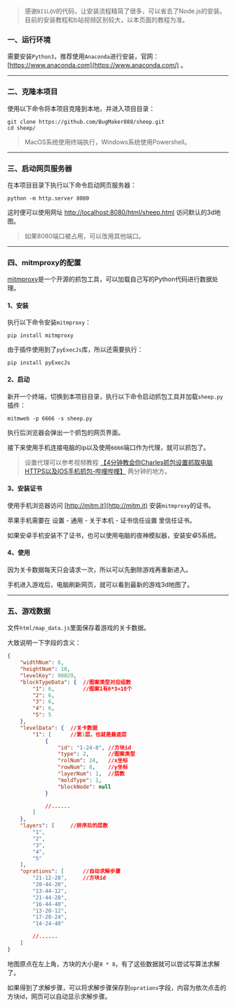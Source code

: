 
> 感谢`BI1LQV`的代码，让安装流程精简了很多，可以省去了Node.js的安装。  
> 目前的安装教程和b站视频区别较大，以本页面的教程为准。

### 一、运行环境

需要安装`Python3`，推荐使用`Anaconda`进行安装，官网：[https://www.anaconda.com](https://www.anaconda.com/) 。

---

### 二、克隆本项目

使用以下命令将本项目克隆到本地，并进入项目目录：
```
git clone https://github.com/BugMaker888/sheep.git
cd sheep/
```

> MacOS系统使用终端执行，Windows系统使用Powershell。

---

### 三、启动网页服务器

在本项目目录下执行以下命令启动网页服务器：
```
python -m http.server 8080
```

这时便可以使用网址 [http://localhost:8080/html/sheep.html](http://localhost:8080/html/sheep.html) 访问默认的3d地图。

> 如果8080端口被占用，可以改用其他端口。

---

### 四、mitmproxy的配置

[mitmproxy](https://github.com/mitmproxy/mitmproxy)是一个开源的抓包工具，可以加载自己写的Python代码进行数据处理。

#### 1、安装

执行以下命令安装`mitmproxy`：
```
pip install mitmproxy
```

由于插件使用到了`pyExecJs`库，所以还需要执行：
```
pip install pyExecJs
```

#### 2、启动

新开一个终端，切换到本项目目录，执行以下命令启动抓包工具并加载`sheep.py`插件：
```
mitmweb -p 6666 -s sheep.py
```

执行后浏览器会弹出一个抓包的网页界面。

接下来使用手机连接电脑的ip以及使用`6666`端口作为代理，就可以抓包了。

> 设置代理可以参考视频教程 [【4分钟教会你Charles抓包设置抓取电脑HTTPS以及IOS手机抓包-哔哩哔哩】](https://b23.tv/S0d8iYa) 两分钟的地方。

#### 3、安装证书

使用手机浏览器访问 [http://mitm.it](http://mitm.it) 安装`mitmproxy`的证书。

苹果手机需要在 <kbd>设置</kbd> - <kbd>通用</kbd> - <kbd>关于本机</kbd> - <kbd>证书信任设置</kbd> 里信任证书。

如果安卓手机安装不了证书，也可以使用电脑的夜神模拟器，安装安卓5系统。


#### 4、使用

因为关卡数据每天只会请求一次，所以可以先删除游戏再重新进入。

手机进入游戏后，电脑刷新网页，就可以看到最新的游戏3d地图了。

---

### 五、游戏数据

文件`html/map_data.js`里面保存着游戏的关卡数据。

大致说明一下字段的含义：

``` json
{
    "widthNum": 8,
    "heightNum": 10,
    "levelKey": 90029,
    "blockTypeData": {  //图案类型对应组数
        "1": 6,         //图案1有6*3=18个
        "2": 6,
        "3": 6,
        "4": 6,
        "5": 5
    },
    "levelData": {  //关卡数据
        "1": [      //第1层，也就是最底层
            {
                "id": "1-24-8", //方块id
                "type": 2,      //图案类型
                "rolNum": 24,   //x坐标
                "rowNum": 8,    //y坐标
                "layerNum": 1,  //层数
                "moldType": 1,
                "blockNode": null
            }

            //......
        ]
    },
    "layers": [     //排序后的层数
        "1",
        "2",
        "3",
        "4",
        "5"
    ],
    "oprations": [      //自动求解步骤
        "21-12-28",     //方块id
        "20-44-20",
        "13-44-12",
        "21-44-28",
        "16-44-40",
        "13-20-12",
        "17-28-24",
        "14-24-40"

        //......
    ]
}
```

地图原点在左上角，方块的大小是`8 * 8`，有了这些数据就可以尝试写算法求解了。

如果得到了求解步骤，可以将求解步骤保存到`oprations`字段，内容为依次点击的方块id，网页可以自动显示求解步骤。
